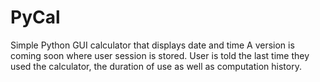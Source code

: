 # PyCal
Simple Python GUI calculator that displays date and time
A version is coming soon where user session is stored. User is told the last time they used the calculator, the duration of use as well as computation history. 
